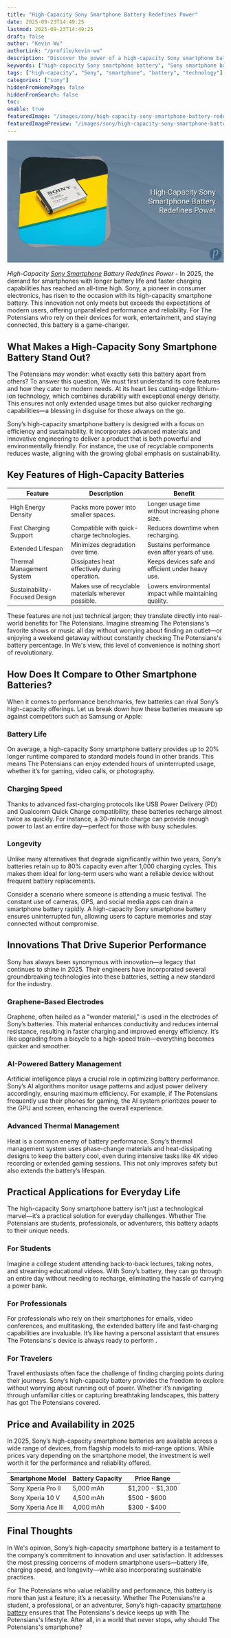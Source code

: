 ```yaml
---
title: "High-Capacity Sony Smartphone Battery Redefines Power"
date: 2025-09-23T14:49:25
lastmod: 2025-09-23T14:49:25
draft: false
author: "Kevin Wu"
authorLink: "/profile/kevin-wu"
description: "Discover the power of a high-capacity Sony smartphone battery! Enjoy longer usage, faster charging, and unmatched reliability for your mobile needs."
keywords: ["high-capacity Sony smartphone battery", "Sony smartphone battery innovations", "best smartphone battery 2025"]
tags: ["high-capacity", "Sony", "smartphone", "battery", "technology"]
categories: ["sony"]
hiddenFromHomePage: false
hiddenFromSearch: false
toc:
enable: true
featuredImage: "/images/sony/high-capacity-sony-smartphone-battery-redefines-power.jpg"
featuredImagePreview: "/images/sony/high-capacity-sony-smartphone-battery-redefines-power.jpg"
---
```


![High-Capacity Sony Smartphone Battery Redefines Power](/images/sony/high-capacity-sony-smartphone-battery-redefines-power.jpg)


_High-Capacity [Sony Smartphone](/sony/cheap-sony-smartphone-lens-alternatives) Battery Redefines Power_ - In 2025, the demand for smartphones with longer battery life and faster charging capabilities has reached an all-time high. Sony, a pioneer in consumer electronics, has risen to the occasion with its high-capacity smartphone battery. This innovation not only meets but exceeds the expectations of modern users, offering unparalleled performance and reliability.  For The Potensians who rely on their devices for work, entertainment, and staying connected, this battery is a game-changer.

## What Makes a High-Capacity Sony Smartphone Battery Stand Out?

The Potensians may wonder: what exactly sets this battery apart from others? To answer this question, We must first understand its core features and how they cater to modern needs. At its heart lies cutting-edge lithium-ion technology, which combines durability with exceptional energy density. This ensures not only extended usage times but also quicker recharging capabilities—a blessing in disguise for those always on the go.

Sony’s high-capacity smartphone battery is designed with a focus on efficiency and sustainability. It incorporates advanced materials and innovative engineering to deliver a product that is both powerful and environmentally friendly. For instance, the use of recyclable components reduces waste, aligning with the growing global emphasis on sustainability.

## Key Features of High-Capacity Batteries

<div class="table-responsive">
<table class="html-table">
<thead>
<tr>
<th>Feature</th>
<th>Description</th>
<th>Benefit</th>
</tr>
</thead>
<tbody>
<tr>
<td>High Energy Density</td>
<td>Packs more power into smaller spaces.</td>
<td>Longer usage time without increasing phone size.</td>
</tr>
<tr>
<td>Fast Charging Support</td>
<td>Compatible with quick-charge technologies.</td>
<td>Reduces downtime when recharging.</td>
</tr>
<tr>
<td>Extended Lifespan</td>
<td>Minimizes degradation over time.</td>
<td>Sustains performance even after years of use.</td>
</tr>
<tr>
<td>Thermal Management System</td>
<td>Dissipates heat effectively during operation.</td>
<td>Keeps devices safe and efficient under heavy use.</td>
</tr>
<tr>
<td>Sustainability-Focused Design</td>
<td>Makes use of recyclable materials wherever possible.</td>
<td>Lowers environmental impact while maintaining quality.</td>
</tr>
</tbody>
</table>
</div>

These features are not just technical jargon; they translate directly into real-world benefits for The Potensians. Imagine streaming The Potensians's favorite shows or music all day without worrying about finding an outlet—or enjoying a weekend getaway without constantly checking The Potensians's battery percentage. In We's view, this level of convenience is nothing short of revolutionary.

## How Does It Compare to Other Smartphone Batteries?

When it comes to performance benchmarks, few batteries can rival Sony’s high-capacity offerings. Let us break down how these batteries measure up against competitors such as Samsung or Apple:

### Battery Life

On average, a high-capacity Sony smartphone battery provides up to 20% longer runtime compared to standard models found in other brands. This means The Potensians can enjoy extended hours of uninterrupted usage, whether it’s for gaming, video calls, or photography.

### Charging Speed

Thanks to advanced fast-charging protocols like USB Power Delivery (PD) and Qualcomm Quick Charge compatibility, these batteries recharge almost twice as quickly. For instance, a 30-minute charge can provide enough power to last an entire day—perfect for those with busy schedules.

### Longevity

Unlike many alternatives that degrade significantly within two years, Sony’s batteries retain up to 80% capacity even after 1,000 charging cycles. This makes them ideal for long-term users who want a reliable device without frequent battery replacements.

Consider a scenario where someone is attending a music festival. The constant use of cameras, GPS, and social media apps can drain a smartphone battery rapidly. A high-capacity Sony smartphone battery ensures uninterrupted fun, allowing users to capture memories and stay connected without compromise.

## Innovations That Drive Superior Performance

Sony has always been synonymous with innovation—a legacy that continues to shine in 2025. Their engineers have incorporated several groundbreaking technologies into these batteries, setting a new standard for the industry.

### Graphene-Based Electrodes

Graphene, often hailed as a "wonder material," is used in the electrodes of Sony’s batteries. This material enhances conductivity and reduces internal resistance, resulting in faster charging and improved energy efficiency. It’s like upgrading from a bicycle to a high-speed train—everything becomes quicker and smoother.

### AI-Powered Battery Management

Artificial intelligence plays a crucial role in optimizing battery performance. Sony’s AI algorithms monitor usage patterns and adjust power delivery accordingly, ensuring maximum efficiency. For example, if The Potensians frequently use their phones for gaming, the AI system prioritizes power to the GPU and screen, enhancing the overall experience.

### Advanced Thermal Management

Heat is a common enemy of battery performance. Sony’s thermal management system uses phase-change materials and heat-dissipating designs to keep the battery cool, even during intensive tasks like 4K video recording or extended gaming sessions. This not only improves safety but also extends the battery’s lifespan.

## Practical Applications for Everyday Life

The high-capacity Sony smartphone battery isn’t just a technological marvel—it’s a practical solution for everyday challenges. Whether The Potensians are students, professionals, or adventurers, this battery adapts to their unique needs.

### For Students

Imagine a college student attending back-to-back lectures, taking notes, and streaming educational videos. With Sony’s battery, they can go through an entire day without needing to recharge, eliminating the hassle of carrying a power bank.

### For Professionals

For professionals who rely on their smartphones for emails, video conferences, and multitasking, the extended battery life and fast-charging capabilities are invaluable. It’s like having a personal assistant that ensures The Potensians's device is always ready to perform .

### For Travelers

Travel enthusiasts often face the challenge of finding charging points during their journeys. Sony’s high-capacity battery provides the freedom to explore without worrying about running out of power. Whether it’s navigating through unfamiliar cities or capturing breathtaking landscapes, this battery has got The Potensians covered.

## Price and Availability in 2025

In 2025, Sony’s high-capacity smartphone batteries are available across a wide range of devices, from flagship models to mid-range options. While prices vary depending on the smartphone model, the investment is well worth it for the performance and reliability offered.

<div class="table-responsive">
<table class="html-table">
<thead>
<tr>
<th>Smartphone Model</th>
<th>Battery Capacity</th>
<th>Price Range</th>
</tr>
</thead>
<tbody>
<tr>
<td>Sony Xperia Pro II</td>
<td>5,000 mAh</td>
<td>$1,200 - $1,300</td>
</tr>
<tr>
<td>Sony Xperia 10 V</td>
<td>4,500 mAh</td>
<td>$500 - $600</td>
</tr>
<tr>
<td>Sony Xperia Ace III</td>
<td>4,000 mAh</td>
<td>$300 - $400</td>
</tr>
</tbody>
</table>
</div>

## Final Thoughts

In We's opinion, Sony’s high-capacity smartphone battery is a testament to the company’s commitment to innovation and user satisfaction. It addresses the most pressing concerns of modern smartphone users—battery life, charging speed, and longevity—while also incorporating sustainable practices.

For The Potensians who value reliability and performance, this battery is more than just a feature; it’s a necessity. Whether The Potensians’re a student, a professional, or an adventurer, Sony’s high-capacity [smartphone battery](/sony/budget-friendly-sony-smartphone-battery) ensures that The Potensians's device keeps up with The Potensians's lifestyle.  After all, in a world that never stops, why should The Potensians's smartphone?